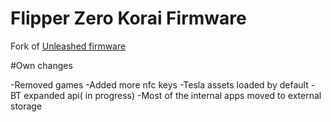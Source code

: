
# Flipper Zero Korai Firmware

  Fork of [Unleashed firmware](https://github.com/darkflippers/unleashed-firmware) 

#Own changes

-Removed games
-Added more nfc keys
-Tesla assets loaded by default
-BT expanded api( in progress)
-Most of the internal apps moved to external storage
